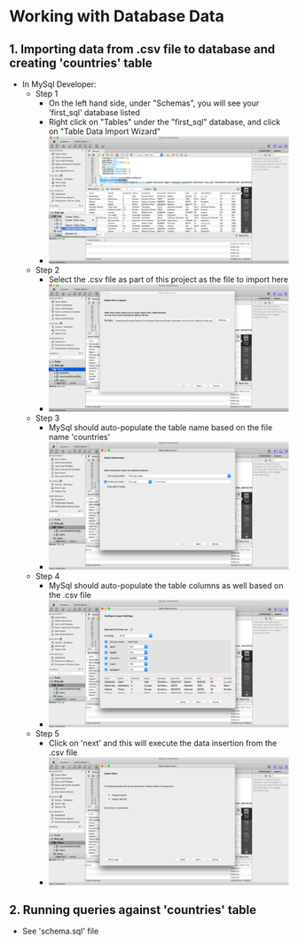 # Working with Database Data

## 1. Importing data from .csv file to database and creating 'countries' table
* In MySql Developer:
  * Step 1
    * On the left hand side, under "Schemas", you will see your 'first_sql' database listed
    * Right click on "Tables" under the "first_sql" database, and click on "Table Data Import Wizard"
    * ![Step 1](./images/step_1.png)
  * Step 2
    * Select the .csv file as part of this project as the file to import here
    * ![Step 2](./images/step_2.png)
  * Step 3
    * MySql should auto-populate the table name based on the file name 'countries'
    * ![Step 3](./images/step_3.png)
  * Step 4
    * MySql should auto-populate the table columns as well based on the .csv file
    * ![Step 4](./images/step_4.png)
  * Step 5
    * Click on 'next' and this will execute the data insertion from the .csv file
    * ![Step 5](./images/step_5.png)
## 2. Running queries against 'countries' table
  * See 'schema.sql' file
